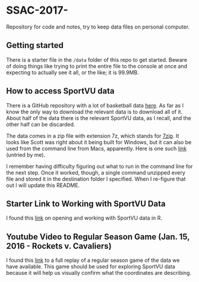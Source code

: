 # SSAC-2017-
Repository for code and notes, try to keep data files on personal computer. 

## Getting started
There is a starter file in the `/data` folder of this repo to get started. Beware of doing things like trying to print the entire file to the console at once and expecting to actually see it all, or the like; it is 99.9MB.

## How to access SportVU data
There is a GitHub repository with a lot of basketball data [here](https://github.com/neilmj/BasketballData/tree/master/2016.NBA.Raw.SportVU.Game.Logs). As far as I know the only way to download the relevant data is to download all of it. About half of the data there is the relevant SportVU data, as I recall, and the other half can be discarded.

The data comes in a zip file with extension 7z, which stands for [7zip](http://www.7-zip.org/). It looks like Scott was right about it being built for Windows, but it can also be used from the command line from Macs, apparently. Here is one such [link](http://7zx.updatestar.com/) (untried by me).

I remember having difficulty figuring out what to run in the command line for the next step. Once it worked, though, a single command unzipped every file and stored it in the destination folder I specified. When I re-figure that out I will update this README.

## Starter Link to Working with SportVU Data

I found this [link](http://projects.rajivshah.com/sportvu/PBP_NBA_SportVu.html) on opening and working with SportVU data in R. 

## Youtube Video to Regular Season Game (Jan. 15, 2016 - Rockets v. Cavaliers)
I found this [link](https://www.youtube.com/channel/UCJEw6ECIQN_yjmOK2aPc1xQ) to a full replay of a regular season game of the data we have available. This game should be used for exploring SportVU data because it will help us visually confirm what the coordinates are describing.  

